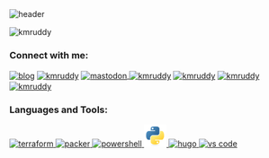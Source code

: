 <p align="left"><img align="center" src="https://cdn.kmruddy.com/web/header.png" alt="header" /></p>

<p align="left"><img align="center" src="https://github-readme-stats.vercel.app/api?username=kmruddy&show_icons=true&locale=en" alt="kmruddy" /></p>

<h3 align="left">Connect with me:</h3>
<p align="left">
<a href="https://www.kmruddy.com/" target="_blank" rel="noreferrer"> <img align="center" src="https://api.iconify.design/openmoji/globe-with-meridians.svg" alt="blog" width="40" height="40"/></a>
<a href="https://twitter.com/kmruddy" target="blank"><img align="center" src="https://api.iconify.design/logos/twitter.svg" alt="kmruddy" height="40" width="40" /></a>
<a href="https://mastodon.kmruddy.com/@kmruddy" target="_blank" rel="noreferrer me"> <img align="center" src="https://api.iconify.design/logos/mastodon-icon.svg" alt="mastodon" width="40" height="40"/> </a>
<a href="https://linkedin.com/in/kmruddy" target="blank"><img align="center" src="https://api.iconify.design/skill-icons/linkedin.svg" alt="kmruddy" height="40" width="40" /></a>
<a href="https://stackoverflow.com/users/8279879" target="blank"><img align="center" src="https://api.iconify.design/logos/stackoverflow-icon.svg" alt="kmruddy" height="40" width="40" /></a>
<a href="https://www.youtube.com/@kmruddy" target="blank"><img align="center" src="https://api.iconify.design/logos/youtube-icon.svg" alt="kmruddy" height="40" width="40" /></a>
<a href="https://sessionize.com/kmruddy" target="blank"><img align="center" src="https://api.iconify.design/simple-icons/sessionize.svg?color=%2317b394" alt="kmruddy" height="40" width="40" /></a>
</p>

<h3 align="left">Languages and Tools:</h3>
<p align="left"> <a href="https://terraform.io/" target="_blank" rel="noreferrer"> <img src="https://api.iconify.design/logos-terraform-icon.svg" alt="terraform" width="40" height="40"/> </a> <a href="https://packer.io" target="_blank" rel="noreferrer"> <img src="https://api.iconify.design/logos/packer.svg" alt="packer" width="40" height="40"/> </a> <a href="https://learn.microsoft.com/en-us/powershell/" target="_blank" rel="noreferrer"> <img src="https://api.iconify.design/vscode-icons/file-type-powershell.svg" alt="powershell" width="40" height="40"/> </a> <a href="https://www.python.org" target="_blank" rel="noreferrer"> <img src="https://raw.githubusercontent.com/devicons/devicon/master/icons/python/python-original.svg" alt="python" width="40" height="40"/> </a> <a href="https://gohugo.io/" target="_blank" rel="noreferrer"> <img src="https://api.iconify.design/logos-hugo.svg" alt="hugo" width="40" height="40"/> </a> <a href="https://code.visualstudio.com/" target="_blank" rel="noreferrer"> <img src="https://api.iconify.design/logos/visual-studio-code.svg" alt="vs code" width="40" height="40"/> </a> </p>
